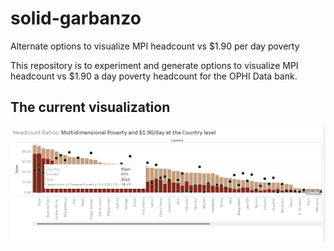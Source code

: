 # solid-garbanzo
Alternate options to visualize MPI headcount vs $1.90 per day poverty

This repository is to experiment and generate options to visualize MPI headcount vs $1.90 a day poverty headcount for the OPHI Data bank.

## The current visualization

<img src = "images/current_mpi_vs_190.png">
